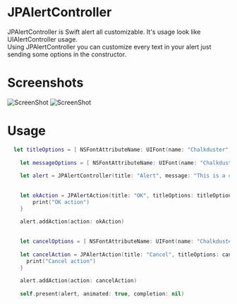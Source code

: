 # JPAlertController

JPAlertController is Swift alert all customizable. It's usage look like UIAlertController usage.</br>
Using JPAlertController you can customize every text in your alert just sending some options in the constructor.</br>

# Screenshots

![ScreenShot](https://raw.github.com/cs-joao-souza/JPAlertController/master/ScreenShot1.png)
![ScreenShot](https://raw.github.com/cs-joao-souza/JPAlertController/master/ScreenShot2.png)

# Usage

```swift
  let titleOptions = [ NSFontAttributeName: UIFont(name: "Chalkduster", size: 18.0)!, NSForegroundColorAttributeName: UIColor.blue ]
    
    let messageOptions = [ NSFontAttributeName: UIFont(name: "Chalkduster", size: 14.0)!, NSForegroundColorAttributeName: UIColor.red ]
    
    let alert = JPAlertController(title: "Alert", message: "This is a customizable Alert", titleOptions: titleOptions, messageOptions: messageOptions)
    
    
    let okAction = JPAlertAction(title: "OK", titleOptions: titleOptions) { action in
        print("OK action")
    }
    
    alert.addAction(action: okAction)
    
    
    let cancelOptions = [ NSFontAttributeName: UIFont(name: "Chalkduster", size: 14.0)!, NSForegroundColorAttributeName: UIColor.red ]
    
    let cancelAction = JPAlertAction(title: "Cancel", titleOptions: cancelOptions) { action in
      print("Cancel action")
    }
    
    alert.addAction(action: cancelAction)
    
    self.present(alert, animated: true, completion: nil)
 ```
